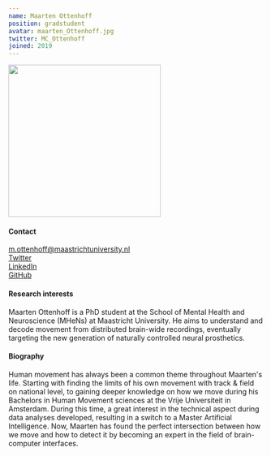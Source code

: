 ```yaml
---
name: Maarten Ottenhoff
position: gradstudent
avatar: maarten_Ottenhoff.jpg
twitter: MC_Ottenhoff
joined: 2019
---
```


<img width="300" src="{{site.baseurl}}/images/people/{{page.avatar}}" data-action="zoom">

#### Contact
<i class="fa fa-envelope-o"></i> m.ottenhoff@maastrichtuniversity.nl <br>
<a href="https://twitter.com/MC_Ottenhoff"> <i class="fa fa-twitter"></i> Twitter </a><br>
<a href="https://www.linkedin.com/in/maarten-ottenhoff-435b89b7/"> <i class="fa fa-linkedin"></i> LinkedIn </a><br>
<a href="https://github.com/mottenhoff"> <i class="fa fa-github"></i> GitHub </a><br>

#### Research interests
Maarten Ottenhoff is a PhD student at the School of Mental Health and Neuroscience (MHeNs) at Maastricht University. He aims to understand and decode movement from distributed brain-wide recordings, eventually targeting the new generation of naturally controlled neural prosthetics.

#### Biography
Human movement has always been a common theme throughout Maarten's life. Starting with finding the limits of his own movement with track & field on national level, to gaining deeper knowledge on how we move during his Bachelors in Human Movement sciences at the Vrije Universiteit in Amsterdam. During this time, a great interest in the technical aspect during data analyses developed, resulting in a switch to a Master Artificial Intelligence. Now, Maarten has found the perfect intersection between how we move and how to detect it by becoming an expert in the field of brain-computer interfaces.